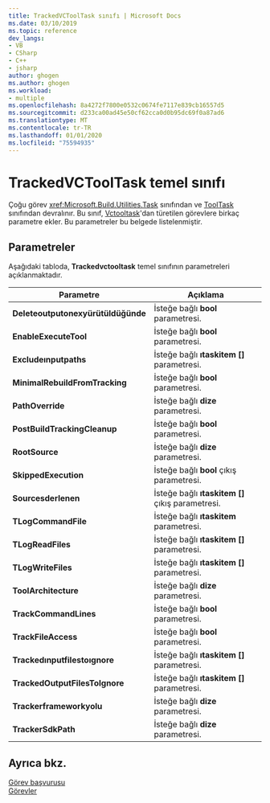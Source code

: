 ```yaml
---
title: TrackedVCToolTask sınıfı | Microsoft Docs
ms.date: 03/10/2019
ms.topic: reference
dev_langs:
- VB
- CSharp
- C++
- jsharp
author: ghogen
ms.author: ghogen
ms.workload:
- multiple
ms.openlocfilehash: 8a4272f7800e0532c0674fe7117e839cb16557d5
ms.sourcegitcommit: d233ca00ad45e50cf62cca0d0b95dc69f0a87ad6
ms.translationtype: MT
ms.contentlocale: tr-TR
ms.lasthandoff: 01/01/2020
ms.locfileid: "75594935"
---
```

# <a name="trackedvctooltask-base-class"></a>TrackedVCToolTask temel sınıfı

Çoğu görev <xref:Microsoft.Build.Utilities.Task> sınıfından ve [ToolTask](/dotnet/api/microsoft.build.utilities.tooltask) sınıfından devralınır. Bu sınıf, [Vctooltask](../msbuild/vctooltask-base-class.md)'dan türetilen görevlere birkaç parametre ekler. Bu parametreler bu belgede listelenmiştir.

## <a name="parameters"></a>Parametreler

Aşağıdaki tabloda, **Trackedvctooltask** temel sınıfının parametreleri açıklanmaktadır.

|Parametre|Açıklama|
|---------------|-----------------|
|**Deleteoutputonexyürütüldüğünde**|İsteğe bağlı **bool** parametresi.|
|**EnableExecuteTool**|İsteğe bağlı **bool** parametresi.|
|**Excludeınputpaths**|İsteğe bağlı **ıtaskitem []** parametresi.|
|**MinimalRebuildFromTracking**|İsteğe bağlı **bool** parametresi.|
|**PathOverride**|İsteğe bağlı **dize** parametresi.|
|**PostBuildTrackingCleanup**|İsteğe bağlı **bool** parametresi.|
|**RootSource**|İsteğe bağlı **dize** parametresi.|
|**SkippedExecution**|İsteğe bağlı **bool** çıkış parametresi.|
|**Sourcesderlenen**|İsteğe bağlı **ıtaskitem []** çıkış parametresi.|
|**TLogCommandFile**|İsteğe bağlı **ıtaskitem** parametresi.|
|**TLogReadFiles**|İsteğe bağlı **ıtaskitem []** parametresi.|
|**TLogWriteFiles**|İsteğe bağlı **ıtaskitem []** parametresi.|
|**ToolArchitecture**|İsteğe bağlı **dize** parametresi.|
|**TrackCommandLines**|İsteğe bağlı **bool** parametresi.|
|**TrackFileAccess**|İsteğe bağlı **bool** parametresi.|
|**Trackedınputfilestoıgnore**|İsteğe bağlı **ıtaskitem []** parametresi.|
|**TrackedOutputFilesToIgnore**|İsteğe bağlı **ıtaskitem []** parametresi.|
|**Trackerframeworkyolu**|İsteğe bağlı **dize** parametresi.|
|**TrackerSdkPath**|İsteğe bağlı **dize** parametresi.|

## <a name="see-also"></a>Ayrıca bkz.

[Görev başvurusu](../msbuild/msbuild-task-reference.md)<br/>
[Görevler](../msbuild/msbuild-tasks.md)
